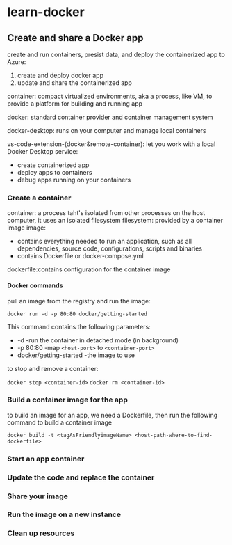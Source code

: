 # learn-docker
## Create and share a Docker app

create and run containers, presist data, and deploy the containerized app to Azure:
1. create and deploy docker app
2. update and share the containerized app


container: compact virtualized environments, aka a process, like VM, to provide a platform for building and running app

docker: standard container provider and container management system

docker-desktop: runs on your computer and manage local containers

vs-code-extension-(docker&remote-container): let you work with a local Docker Desktop service:
- create containerized app
- deploy apps to containers
- debug apps running on your containers

### Create a container

container: a process taht's isolated from other processes on the host computer, it uses an isolated filesystem
filesystem: provided by a container image
image:
- contains everything needed to run an application, such as all dependencies, source code, configurations, scripts and binaries
- contains Dockerfile or docker-compose.yml

dockerfile:contains configuration for the container image

#### Docker commands

pull an image from the registry and run the image:

`docker run -d -p 80:80 docker/getting-started`

This command contains the following parameters:
- -d -run the container in detached mode (in background)
- -p 80:80 -map `<host-port>` to `<container-port>`
- docker/getting-started -the image to use

to stop and remove a container:

`docker stop <container-id>`
`docker rm <container-id>`

### Build a container image for the app

to build an image for an app, we need a Dockerfile, then run the following command to build a container image

`docker build -t <tagAsFriendlyimageName> <host-path-where-to-find-dockerfile>`




### Start an app container
### Update the code and replace the container
### Share your image
### Run the image on a new instance
### Clean up resources
